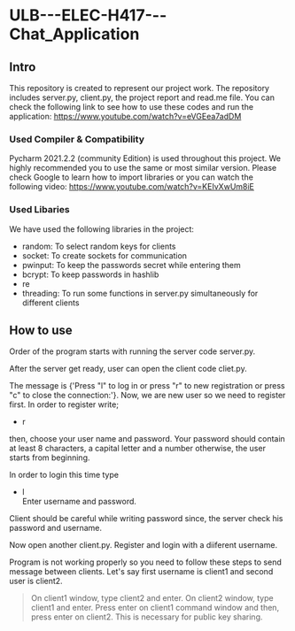 # ULB---ELEC-H417---Chat_Application

## Intro
This repository is created to represent our project work. The repository includes server.py, client.py, the project report and read.me file.
You can check the following link to see how to use these codes and run the application: https://www.youtube.com/watch?v=eVGEea7adDM

### Used Compiler & Compatibility
Pycharm 2021.2.2 (community Edition) is used throughout this project. We highly recommended you to use the same or most similar version. Please check Google to learn how to import libraries or you can watch the following video: https://www.youtube.com/watch?v=KEIvXwUm8iE
### Used Libaries

We have used the following libraries in the project:
- random: To select random keys for clients
- socket: To create sockets for communication
- pwinput: To keep the passwords secret while entering them
- bcrypt: To keep passwords in hashlib
- re
- threading: To run some functions in server.py simultaneously for different clients 


## How to use
 Order of the program starts with running the server code server.py.
 
 After the server get ready, user can open the client code cliet.py. 
 
 The message is {'Press "l" to log in or press "r" to new registration or press "c" to close the connection:'}. Now, we are new user so we need to register first. In order to register write;
 
 - r 
 
 then, choose your user name and password. Your password should contain at least 8 characters, a capital letter and a number otherwise, the user starts from beginning.
 
 In order to login this time type 
 
 - l  
 Enter username and password.
 
 Client should be careful while writing password since, the server check his password and username.
 
 Now open another client.py. Register and login with a diiferent username.
 
Program is not working properly so you need to follow  these steps to send message between clients. Let's say first username is client1 and second user is client2.
> On client1 window, type client2 and enter.
> On client2 window, type client1 and enter.
Press enter on client1 command window and then, press enter on client2. This is necessary for public key sharing.


